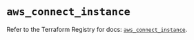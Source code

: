 # `aws_connect_instance`

Refer to the Terraform Registry for docs: [`aws_connect_instance`](https://registry.terraform.io/providers/hashicorp/aws/5.41.0/docs/resources/connect_instance).
